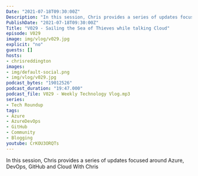 ```yaml
---
Date: "2021-07-18T09:30:00Z"
Description: "In this session, Chris provides a series of updates focused around Azure, DevOps, GitHub and Cloud With Chris"
PublishDate: "2021-07-18T09:30:00Z"
Title: "V029 - Sailing the Sea of Thieves while talking Cloud"
episode: V029
image: img/vlog/v029.jpg
explicit: "no"
guests: []
hosts:
- chrisreddington
images:
- img/default-social.png
- img/vlog/v029.jpg
podcast_bytes: "19012526"
podcast_duration: "19:47.000"
podcast_file: V029 - Weekly Technology Vlog.mp3
series:
- Tech Roundup
tags:
- Azure
- AzureDevOps
- GitHub
- Community
- Blogging
youtube: CrKOU3ORQTs
---
```

In this session, Chris provides a series of updates focused around Azure, DevOps, GitHub and Cloud With Chris
